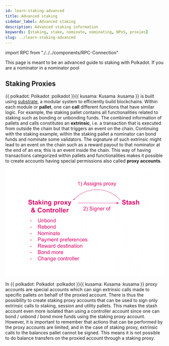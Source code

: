 ```yaml
---
id: learn-staking-advanced
title: Advanced staking
sidebar_label: Advanced staking
description: Advanced staking information
keywords: [staking, stake, nominate, nominating, NPoS, proxies]
slug: ../learn-staking-advanced
---
```


import RPC from "./../../components/RPC-Connection"

This page is meant to be an advanced guide to staking with Polkadot. If you are a nominator in a nominator pool

## Staking Proxies

{{ polkadot: Polkadot :polkadot }}{{ kusama: Kusama :kusama }} is built using
[substrate](https://substrate.io/), a modular system to efficiently build blockchains. Within each module or **pallet**, one can **call** different
functions that have similar logic. For example, the staking pallet contains all functionalities
related to staking such as bonding or unbonding funds. The combined information of pallets and calls
constitutes an **extrinsic**, i.e. a transaction that is executed from outside the chain but that
triggers an event on the chain. Continuing with the staking example, within the staking pallet
a nominator can bond funds and nominate some validators. The signature of such
extrinsic might lead to an event on the chain such as a reward payout to that nominator at the end of an era; this is an event inside the chain. This way of having
transactions categorized within pallets and functionalities makes it possible to create accounts
having special permissions also called **proxy accounts**.

![staking](../assets/staking/stash-stakingProxy.png)

In {{ polkadot: Polkadot :polkadot }}{{ kusama: Kusama :kusama }} proxy accounts are special
accounts which can sign extrinsic calls made to specific pallets on behalf of the proxied account. There is thus the
possibility to create staking proxy accounts that can be used to sign only extrinsic calls to staking,
session and utility pallets. This makes the stash account even more isolated than using a controller
account since one can bond / unbond / bond more funds using the staking proxy account. However,
it is important to remember that actions that can be performed by the proxy accounts are limited, and in the case of staking
proxy, extrinsic calls to the balances pallet cannot be signed. This means it is not possible to do balance transfers
on the proxied account through a staking proxy.